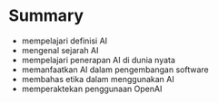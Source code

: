 # Summary

- mempelajari definisi AI
- mengenal sejarah AI
- mempelajari penerapan AI di dunia nyata
- memanfaatkan AI dalam pengembangan software
- membahas etika dalam menggunakan AI
- memperaktekan penggunaan OpenAI